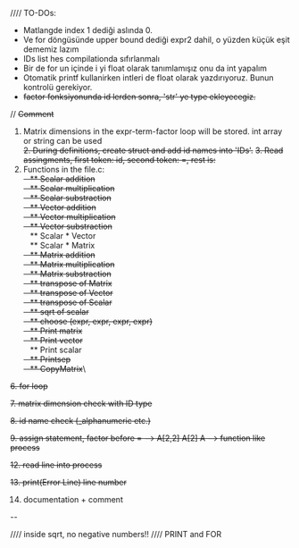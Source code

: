 
//// TO-DOs:

- Matlangde index 1 dediği aslında 0.
- Ve for döngüsünde upper bound dediği expr2 dahil, o yüzden küçük eşit dememiz lazım
- IDs list hes compilationda sıfırlanmalı
- Bir de for un içinde i yi float olarak tanımlamışız onu da int yapalım
- Otomatik printf kullanirken intleri de float olarak yazdırıyoruz. Bunun kontrolü gerekiyor.
- ~~factor fonksiyonunda id lerden sonra, 'str' ye type ekleyecegiz.~~

// ~~Comment~~

1. Matrix dimensions in the expr-term-factor loop will be stored. int array or string can be used\
~~2. During definitions, create struct and add id names into 'IDs'.~~
~~3. Read assingments, first token: id, second token: =, rest is: <expr>~~
4. Functions in the file.c:\
~~&nbsp;&nbsp;&nbsp;** Scalar addition\
&nbsp;&nbsp;&nbsp;** Scalar multiplication\
&nbsp;&nbsp;&nbsp;** Scalar substraction\
&nbsp;&nbsp;&nbsp;** Vector addition\
&nbsp;&nbsp;&nbsp;** Vector multiplication\
&nbsp;&nbsp;&nbsp;** Vector substraction~~\
&nbsp;&nbsp;&nbsp;** Scalar * Vector\
&nbsp;&nbsp;&nbsp;** Scalar * Matrix\
~~&nbsp;&nbsp;&nbsp;** Matrix addition\
&nbsp;&nbsp;&nbsp;** Matrix multiplication\
&nbsp;&nbsp;&nbsp;** Matrix substraction\
&nbsp;&nbsp;&nbsp;** transpose of Matrix\
&nbsp;&nbsp;&nbsp;** transpose of Vector\
&nbsp;&nbsp;&nbsp;** transpose of Scalar\
&nbsp;&nbsp;&nbsp;** sqrt of scalar\
&nbsp;&nbsp;&nbsp;** choose (expr, expr, expr, expr)\
&nbsp;&nbsp;&nbsp;** Print matrix\
&nbsp;&nbsp;&nbsp;** Print vector~~\
&nbsp;&nbsp;&nbsp;** Print scalar\
~~&nbsp;&nbsp;&nbsp;** Printsep\
&nbsp;&nbsp;&nbsp;** CopyMatrix~~\
  
~~6. for loop~~
  
~~7. matrix dimension check with ID type~~
  
~~8. id name check (_alphanumeric etc.)~~
  
~~9. assign statement, factor before = --> A[2,2] A[2] A --> function like process~~
  
~~12. read line into process~~
  
~~13. print(Error Line) line number~~
  
14. documentation + comment
 
-- 

//// inside sqrt, no negative numbers!!
//// PRINT and FOR
